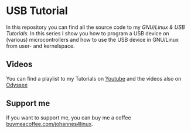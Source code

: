 # USB Tutorial

In this repository you can find all the source code to my *GNU/Linux & USB Tutorials*. In this series I show you how to program a USB device on (various) microcontrollers and how to use the USB device in GNU/Linux from user- and kernelspace.

## Videos

You can find a playlist to my Tutorials on [Youtube](https://www.youtube.com/playlist?list=PLCGpd0Do5-I0LUuFImUlkj2RhoiMCFPhe) and the videos also on [Odyssee](https://odysee.com/@Johannes4GNU_Linux:9)

## Support me

If you want to support me, you can buy me a coffee [buymeacoffee.com/johannes4linux](https://www.buymeacoffee.com/johannes4linux).

